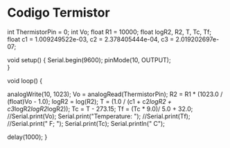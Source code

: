 # Codigo Termistor

int ThermistorPin = 0;
int Vo;
float R1 = 10000;
float logR2, R2, T, Tc, Tf;
float c1 = 1.009249522e-03, c2 = 2.378405444e-04, c3 = 2.019202697e-07;

void setup() {
Serial.begin(9600);
pinMode(10, OUTPUT);  
}

void loop() {

  analogWrite(10, 1023);
  Vo = analogRead(ThermistorPin);
  R2 = R1 * (1023.0 / (float)Vo - 1.0);
  logR2 = log(R2);
  T = (1.0 / (c1 + c2*logR2 + c3*logR2*logR2*logR2));
  Tc = T - 273.15;
  Tf = (Tc * 9.0)/ 5.0 + 32.0; 
  //Serial.print(Vo);
  Serial.print("Temperature: "); 
  //Serial.print(Tf);
  //Serial.print(" F; ");
  Serial.print(Tc);
  Serial.println(" C");   

  delay(1000);
}
